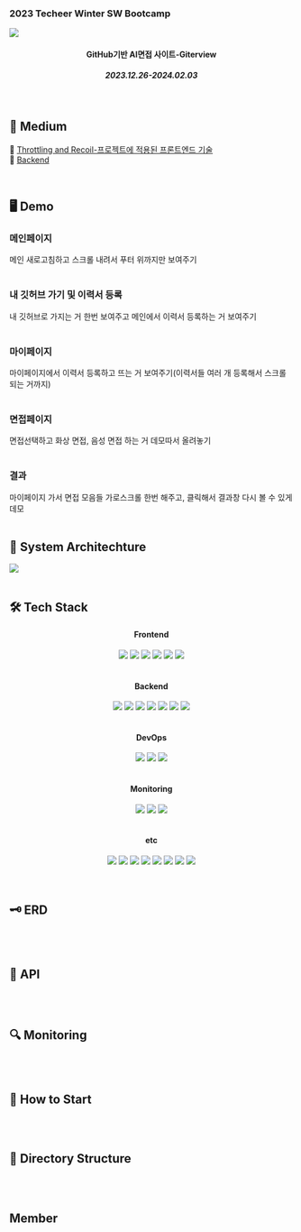 <h3>2023 Techeer Winter SW Bootcamp</h3>
<img src="https://ifh.cc/g/7sZnvC.png"/>
<div align=center>
<h4>GitHub기반 AI면접 사이트-Giterview</h4>
<h5>2023.12.26-2024.02.03</h5>
</div>
<br />

<h2>📄 Medium</h2>

🤍 [Throttling and Recoil-프로젝트에 적용된 프론트엔드 기술](https://medium.com/@nakyung.ahn.03/%ED%94%84%EB%A1%9C%EC%A0%9D%ED%8A%B8%EC%97%90-%EC%A0%81%EC%9A%A9%EB%90%9C-%ED%94%84%EB%A1%A0%ED%8A%B8%EC%97%94%EB%93%9C-%EA%B8%B0%EC%88%A0-6b63e9dcce4a)
<br />
🖤 [Backend](https://medium.com/@nakyung.ahn.03/%ED%94%84%EB%A1%9C%EC%A0%9D%ED%8A%B8%EC%97%90-%EC%A0%81%EC%9A%A9%EB%90%9C-%ED%94%84%EB%A1%A0%ED%8A%B8%EC%97%94%EB%93%9C-%EA%B8%B0%EC%88%A0-6b63e9dcce4a)

<br />

<h2>🖥️ Demo</h2>
<h3>메인페이지</h3>
메인 새로고침하고 스크롤 내려서 푸터 위까지만 보여주기
<br />
<br />

<h3>내 깃허브 가기 및 이력서 등록</h3>
내 깃허브로 가지는 거 한번 보여주고 메인에서 이력서 등록하는 거 보여주기
<br />
<br />

<h3>마이페이지</h3>
마이페이지에서 이력서 등록하고 뜨는 거 보여주기(이력서들 여러 개 등록해서 스크롤 되는 거까지)
<br />
<br />

<h3>면접페이지</h3>
면접선택하고 화상 면접, 음성 면접 하는 거 데모따서 올려놓기
<br />
<br />

<h3>결과</h3>
마이페이지 가서 면접 모음들 가로스크롤 한번 해주고, 클릭해서 결과창 다시 볼 수 있게 데모
<br />
<br />

<h2>📱 System Architechture</h2>
<img src="[https://ifh.cc/g/YMSGMf.jpg](https://ifh.cc/g/6ccb2N.jpg)"/>
<br />
<br />

<h2>🛠️ Tech Stack</h2>
<div align=center>
<h4>Frontend</h4>
<img src="https://img.shields.io/badge/React-61DAFB?style=for-the-badge&logo=react&logoColor=white">
<img src="https://img.shields.io/badge/TypeScript-3178C6?style=for-the-badge&logo=typescript&logoColor=white">
<img src="https://img.shields.io/badge/Styled_Components-DB7093?style=for-the-badge&logo=styled-components&logoColor=white">
<img src="https://img.shields.io/badge/Recoil-764ABC?style=for-the-badge&logo=recoil&logoColor=white">
<img src="https://img.shields.io/badge/Framer_Motion-0055FF?style=for-the-badge&logo=framer&logoColor=white">
<img src="https://img.shields.io/badge/Prettier-F7B93E?style=for-the-badge&logo=prettier&logoColor=white">
<br />
<br />
<h4>Backend</h4>
<img src="https://img.shields.io/badge/Django-092E20?style=for-the-badge&logo=django&logoColor=white">
<img src="https://img.shields.io/badge/Django_Rest_Framework-092E20?style=for-the-badge&logo=django&logoColor=white">
<img src="https://img.shields.io/badge/MySQL-4479A1?style=for-the-badge&logo=mysql&logoColor=white">
<img src="https://img.shields.io/badge/AWS_S3-569A31?style=for-the-badge&logo=amazon-aws&logoColor=white">
<img src="https://img.shields.io/badge/AWS_RDS-232F3E?style=for-the-badge&logo=amazon-aws&logoColor=white">
<img src="https://img.shields.io/badge/RabbitMQ-FF6600?style=for-the-badge&logo=rabbitmq&logoColor=white">
<img src="https://img.shields.io/badge/Celery-37814A?style=for-the-badge&logo=celery&logoColor=white">
<br />
<br />
<h4>DevOps</h4>
<img src="https://img.shields.io/badge/Nginx-009639?style=for-the-badge&logo=nginx&logoColor=white">
<img src="https://img.shields.io/badge/Amazon_EC2-232F3E?style=for-the-badge&logo=amazon-aws&logoColor=white">
<img src="https://img.shields.io/badge/Docker-2496ED?style=for-the-badge&logo=docker&logoColor=white">
<br />
<br />
<h4>Monitoring</h4>
<img src="https://img.shields.io/badge/Grafana-F46800?style=for-the-badge&logo=grafana&logoColor=white">
<img src="https://img.shields.io/badge/Prometheus-E6522C?style=for-the-badge&logo=prometheus&logoColor=white">
<img src="https://img.shields.io/badge/cAdvisor-2E2E2E?style=for-the-badge&logo=google&logoColor=white">
<br />
<br />
<h4>etc</h4>
<img src="https://img.shields.io/badge/GitHub_API-181717?style=for-the-badge&logo=github&logoColor=white">
<img src="https://img.shields.io/badge/OpenAI_ChatGPT_API-75A99B?style=for-the-badge&logo=openai&logoColor=white">
<img src="https://img.shields.io/badge/Whisper_API-2E2E2E?style=for-the-badge&logo=openai&logoColor=white">
<img src="https://img.shields.io/badge/GitHub_Actions-2088FF?style=for-the-badge&logo=github-actions&logoColor=white">
<img src="https://img.shields.io/badge/Slack-4A154B?style=for-the-badge&logo=slack&logoColor=white">
<img src="https://img.shields.io/badge/Notion-000000?style=for-the-badge&logo=notion&logoColor=white">
<img src="https://img.shields.io/badge/Figma-F24E1E?style=for-the-badge&logo=figma&logoColor=white">
<img src="https://img.shields.io/badge/Postman-FF6C37?style=for-the-badge&logo=postman&logoColor=white">
<br />
<br />
</div>

<br />

<h2>🗝️ ERD</h2>
<br />
<br />
<h2>📁 API</h2>
<br />
<br />
<h2>🔍 Monitoring</h2>
<br />
<br />
<h2>📓 How to Start</h2>
<br />
<br />
<h2>📂 Directory Structure</h2>
<br />
<br />
<h2>Member</h2>
<br />
<br />
